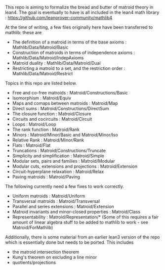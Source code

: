 This repo is aiming to formalize the bread and butter of matroid theory in lean4.
The goal is eventually to have is all included in the lean4 math library : 
https://github.com/leanprover-community/mathlib4


At the time of writing, a few files originally here have been transferred to 
mathlib: these are

* The definition of a matroid in terms of the base axioms : Mathlib/Data/Matroid/Basic
* Construction of matroids in terms of independence axioms : Mathlib/Data/Matroid/IndepAxioms
* Matroid duality : Mathlib/Data/Matroid/Dual
* Restricting a matroid to a set, and the restriction order : Mathlib/Data/Matroid/Restrict

Topics in this repo are listed below. 

* Free and co-free matroids : Matroid/Constructions/Basic
* Isomorphism : Matroid/Equiv
* Maps and comaps between matroids : Matroid/Map
* Direct sums : Matroid/Constructions/DirectSum
* The closure function : Matroid/Closure
* Circuits and cocircuits : Matroid/Circuit
* Loops : Matroid/Loop
* The rank function : Matroid/Rank
* Minors : Matroid/Minor/Basic and Matroid/Minor/Iso
* Relative Rank : Matroid/Minor/Rank
* Flats : Matroid/Flat
* Truncations : Matroid/Constructions/Truncate
* Simplicity and simplification : Matroid/Simple
* Modular sets, pairs and families : Matroid/Modular
* Modular cuts, extensions and projections : Matroid/Extension
* Circuit-hyperplane relaxation : Matroid/Relax
* Paving matroids : Matroid/Paving

The following currently need a few fixes to work correctly. 
* Uniform matroids : Matroid/Uniform
* Transversal matroids : Matroid/Transversal
* Parallel and series extensions : Matroid/Extension
* Matroid invariants and minor-closed properties : Matroid/Class
* Representability : Matroid/Representation/* 
  (Some of this requires a fair amount of linear algebra stuff to be added to mathlib to work - see Matroid/ForMathlib)

  


Additionally, there is some material from an earlier lean3 version of the repo 
which is essentially done but needs to be ported. This includes
- the matroid intersection theorem 
- Kung's theorem on excluding a line minor
- quotients/projections

